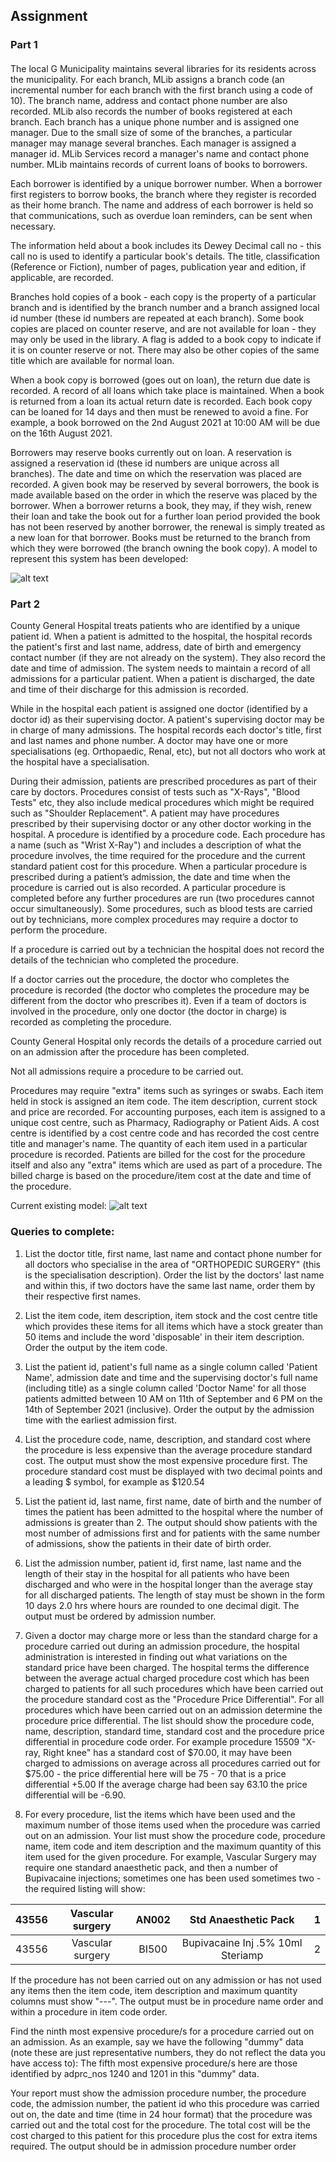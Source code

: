 ## Assignment

### Part 1
#### 

The local G Municipality maintains several libraries for its residents across the municipality.
For each branch, MLib assigns a branch code (an incremental number for each branch with the
first branch using a code of 10). The branch name, address and contact phone number are also
recorded. MLib also records the number of books registered at each branch. Each branch has a
unique phone number and is assigned one manager. Due to the small size of some of the
branches, a particular manager may manage several branches. Each manager is assigned a
manager id. MLib Services record a manager's name and contact phone number.
MLib maintains records of current loans of books to borrowers.

Each borrower is identified by a unique borrower number. When a borrower first registers to borrow
books, the branch where they register is recorded as their home branch. The name and address of
each borrower is held so that communications, such as overdue loan reminders, can be sent when
necessary.

The information held about a book includes its Dewey Decimal call no - this call no is used to
identify a particular book's details. The title, classification (Reference or Fiction), number of pages,
publication year and edition, if applicable, are recorded.

Branches hold copies of a book - each copy is the property of a particular branch and is identified
by the branch number and a branch assigned local id number (these id numbers are repeated at
each branch). Some book copies are placed on counter reserve, and are not available for loan -
they may only be used in the library. A flag is added to a book copy to indicate if it is on counter
reserve or not. There may also be other copies of the same title which are available for normal
loan.

When a book copy is borrowed (goes out on loan), the return due date is recorded. A record of all
loans which take place is maintained. When a book is returned from a loan its actual return date is
recorded. Each book copy can be loaned for 14 days and then must be renewed to avoid a fine.
For example, a book borrowed on the 2nd August 2021 at 10:00 AM will be due on the 16th August
2021.

Borrowers may reserve books currently out on loan. A reservation is assigned a reservation id
(these id numbers are unique across all branches). The date and time on which the reservation
was placed are recorded. A given book may be reserved by several borrowers, the book is made
available based on the order in which the reserve was placed by the borrower.
When a borrower returns a book, they may, if they wish, renew their loan and take the book out for
a further loan period provided the book has not been reserved by another borrower, the renewal is
simply treated as a new loan for that borrower. Books must be returned to the branch from which
they were borrowed (the branch owning the book copy).
A model to represent this system has been developed:

![alt text](https://github.com/vpik009/SQL-Queries/blob/main/Schemas/model.PNG)



### Part 2

County General Hospital treats patients who are identified by a unique patient id. When a patient is
admitted to the hospital, the hospital records the patient's first and last name, address, date of birth
and emergency contact number (if they are not already on the system). They also record the date
and time of admission. The system needs to maintain a record of all admissions for a particular
patient. When a patient is discharged, the date and time of their discharge for this admission is
recorded.

While in the hospital each patient is assigned one doctor (identified by a doctor id) as their
supervising doctor. A patient's supervising doctor may be in charge of many admissions. The
hospital records each doctor's title, first and last names and phone number. A doctor may have one
or more specialisations (eg. Orthopaedic, Renal, etc), but not all doctors who work at the hospital
have a specialisation.

During their admission, patients are prescribed procedures as part of their care by doctors.
Procedures consist of tests such as "X-Rays", "Blood Tests" etc, they also include medical
procedures which might be required such as "Shoulder Replacement". A patient may have
procedures prescribed by their supervising doctor or any other doctor working in the hospital.
A procedure is identified by a procedure code. Each procedure has a name (such as "Wrist X-Ray")
and includes a description of what the procedure involves, the time required for the procedure and
the current standard patient cost for this procedure. When a particular procedure is prescribed
during a patient’s admission, the date and time when the procedure is carried out is also recorded. A
particular procedure is completed before any further procedures are run (two procedures cannot
occur simultaneously). Some procedures, such as blood tests are carried out by technicians, more
complex procedures may require a doctor to perform the procedure.

If a procedure is carried out by a technician the hospital does not record the details of the technician
who completed the procedure.

If a doctor carries out the procedure, the doctor who completes the procedure is recorded (the
doctor who completes the procedure may be different from the doctor who prescribes it). Even if a
team of doctors is involved in the procedure, only one doctor (the doctor in charge) is recorded as
completing the procedure.

County General Hospital only records the details of a procedure carried out on an admission after
the procedure has been completed.

Not all admissions require a procedure to be carried out.

Procedures may require "extra" items such as syringes or swabs. Each item held in stock is
assigned an item code. The item description, current stock and price are recorded. For accounting
purposes, each item is assigned to a unique cost centre, such as Pharmacy, Radiography or Patient
Aids. A cost centre is identified by a cost centre code and has recorded the cost centre title and
manager's name. The quantity of each item used in a particular procedure is recorded.
Patients are billed for the cost for the procedure itself and also any "extra" items which are used as
part of a procedure. The billed charge is based on the procedure/item cost at the date and time of
the procedure.

Current existing model:
![alt text](https://github.com/vpik009/SQL-Queries/blob/main/Schemas/model2.PNG)

### Queries to complete:

1. List the doctor title, first name, last name and contact phone number for all doctors who specialise
in the area of "ORTHOPEDIC SURGERY" (this is the specialisation description). Order the list by
the doctors' last name and within this, if two doctors have the same last name, order them by their
respective first names.

2. List the item code, item description, item stock and the cost centre title which provides these items
for all items which have a stock greater than 50 items and include the word 'disposable' in their item
description. Order the output by the item code.

3. List the patient id, patient's full name as a single column called 'Patient Name', admission date
and time and the supervising doctor's full name (including title) as a single column called 'Doctor
Name' for all those patients admitted between 10 AM on 11th of September and 6 PM on the 14th of
September 2021 (inclusive). Order the output by the admission time with the earliest admission first.

4. List the procedure code, name, description, and standard cost where the procedure is less
expensive than the average procedure standard cost. The output must show the most expensive
procedure first. The procedure standard cost must be displayed with two decimal points and a
leading $ symbol, for example as $120.54

5. List the patient id, last name, first name, date of birth and the number of times the patient has
been admitted to the hospital where the number of admissions is greater than 2. The output should
show patients with the most number of admissions first and for patients with the same number of
admissions, show the patients in their date of birth order.

6. List the admission number, patient id, first name, last name and the length of their stay in the
hospital for all patients who have been discharged and who were in the hospital longer than the
average stay for all discharged patients. The length of stay must be shown in the form 10 days 2.0
hrs where hours are rounded to one decimal digit. The output must be ordered by admission
number.

7. Given a doctor may charge more or less than the standard charge for a procedure carried out
during an admission procedure, the hospital administration is interested in finding out what variations
on the standard price have been charged. The hospital terms the difference between the average
actual charged procedure cost which has been charged to patients for all such procedures which
have been carried out the procedure standard cost as the "Procedure Price Differential". For all
procedures which have been carried out on an admission determine the procedure price differential.
The list should show the procedure code, name, description, standard time, standard cost and the
procedure price differential in procedure code order.
For example procedure 15509 "X-ray, Right knee" has a standard cost of $70.00, it may have been
charged to admissions on average across all procedures carried out for $75.00 - the price differential
here will be 75 - 70 that is a price differential +5.00 If the average charge had been say 63.10 the
price differential will be -6.90.

8. For every procedure, list the items which have been used and the maximum number of those
items used when the procedure was carried out on an admission. Your list must show the procedure
code, procedure name, item code and item description and the maximum quantity of this item used
for the given procedure.
For example, Vascular Surgery may require one standard anaesthetic pack, and then a number of
Bupivacaine injections; sometimes one has been used sometimes two - the required listing will
show:

|     43556         |     Vascular surgery      |     AN002        |       Std Anaesthetic Pack                  |    1    |
|:------------------|:-------------------------:|:----------------:|:-------------------------------------------:|--------:|
|     43556         |     Vascular surgery      |     BI500        |       Bupivacaine Inj .5% 10ml Steriamp     |    2    |


If the procedure has not been carried out on any admission or has not used any items then the item
code, item description and maximum quantity columns must show "---". The output must be in
procedure name order and within a procedure in item code order.


Find the ninth most expensive procedure/s for a procedure carried out on an admission.
As an example, say we have the following "dummy" data (note these are just representative
numbers, they do not reflect the data you have access to):
The fifth most expensive procedure/s here are those identified by adprc_nos 1240 and 1201 in this
"dummy" data.

Your report must show the admission procedure number, the procedure code, the admission
number, the patient id who this procedure was carried out on, the date and time (time in 24 hour
format) that the procedure was carried out and the total cost for the procedure. The total cost will be
the cost charged to this patient for this procedure plus the cost for extra items required. The output
should be in admission procedure number order

